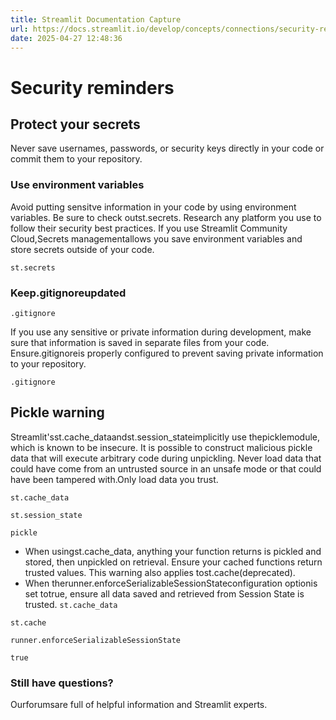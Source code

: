 ```yaml
---
title: Streamlit Documentation Capture
url: https://docs.streamlit.io/develop/concepts/connections/security-reminders
date: 2025-04-27 12:48:36
---
```


# Security reminders

## Protect your secrets

Never save usernames, passwords, or security keys directly in your code or commit them to your repository.

### Use environment variables

Avoid putting sensitve information in your code by using environment variables. Be sure to check outst.secrets. Research any platform you use to follow their security best practices. If you use Streamlit Community Cloud,Secrets managementallows you save environment variables and store secrets outside of your code.

`st.secrets`

### Keep.gitignoreupdated

`.gitignore`

If you use any sensitive or private information during development, make sure that information is saved in separate files from your code. Ensure.gitignoreis properly configured to prevent saving private information to your repository.

`.gitignore`

## Pickle warning

Streamlit'sst.cache_dataandst.session_stateimplicitly use thepicklemodule, which is known to be insecure. It is possible to construct malicious pickle data that will execute arbitrary code during unpickling. Never load data that could have come from an untrusted source in an unsafe mode or that could have been tampered with.Only load data you trust.

`st.cache_data`

`st.session_state`

`pickle`

- When usingst.cache_data, anything your function returns is pickled and stored, then unpickled on retrieval. Ensure your cached functions return trusted values. This warning also applies tost.cache(deprecated).
- When therunner.enforceSerializableSessionStateconfiguration optionis set totrue, ensure all data saved and retrieved from Session State is trusted.
`st.cache_data`

`st.cache`

`runner.enforceSerializableSessionState`

`true`

### Still have questions?

Ourforumsare full of helpful information and Streamlit experts.
